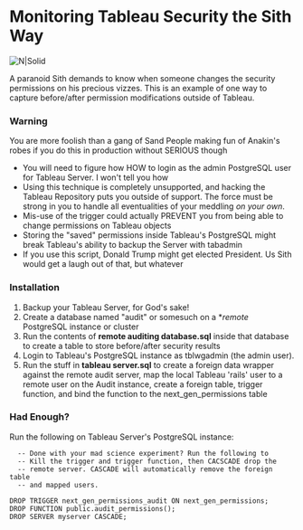 # Monitoring Tableau Security the Sith Way

![N|Solid](http://vignette2.wikia.nocookie.net/starwars/images/5/5b/SithCultist-TPOV.jpg/revision/latest?cb=20131007195906)

A paranoid Sith demands to know when someone changes the security permissions on his precious vizzes.  This is an example of one way to capture before/after permission modifications outside of Tableau.

### Warning

You are more foolish than a gang of Sand People making fun of Anakin's robes if you do this in production without SERIOUS though

* You will need to figure how HOW to login as the admin PostgreSQL user for Tableau Server. I won't tell you how
* Using this technique is completely unsupported, and hacking the Tableau Repository puts you outside of support. The force must be strong in you to handle all eventualities of your meddling *on your own*.
* Mis-use of the trigger could actually PREVENT you from being able to change permissions on Tableau objects
* Storing the "saved" permissions inside Tableau's PostgreSQL might break Tableau's ability to backup the Server with tabadmin
* If you use this script, Donald Trump might get elected President. Us Sith would get a laugh out of that, but whatever

### Installation

1. Backup your Tableau Server, for God's sake!
2. Create a database named "audit" or somesuch on a **remote* PostgreSQL instance or cluster
3. Run the contents of **remote auditing database.sql** inside that database to create a table to store before/after security results
4. Login to Tableau's PostgreSQL instance as tblwgadmin (the admin user).
5. Run the stuff in **tableau server.sql** to create a foreign data wrapper against the remote audit server, map the local Tableau 'rails' user to a remote user on the Audit instance, create a foreign table, trigger function, and bind the function to the next_gen_permissions table

### Had Enough?

Run the following on Tableau Server's PostgreSQL instance:

```
  -- Done with your mad science experiment? Run the following to
  -- Kill the trigger and trigger function, then CACSCADE drop the
  -- remote server. CASCADE will automatically remove the foreign table
  -- and mapped users.

DROP TRIGGER next_gen_permissions_audit ON next_gen_permissions;
DROP FUNCTION public.audit_permissions();
DROP SERVER myserver CASCADE;
```
